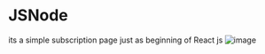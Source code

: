 # JSNode

its a simple subscription page just as beginning of React js
![image](https://user-images.githubusercontent.com/97679329/167302774-c78bcb05-33f1-4971-b8a0-c2546e6edefe.png)

